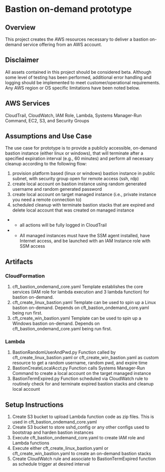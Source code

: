 # Bastion on-demand prototype
## Overview
This project creates the AWS resources necessary to deliver a bastion
on-demand service offering from an AWS account.

## Disclaimer
All assets contained in this project should be considered beta.
Although some level of testing has been performed, additional error handling and logging should be implemented to meet customer/operational requirements.
Any AWS region or OS specific limitations have been noted below.

## AWS Services
CloudTrail, CloudWatch, IAM Role, Lambda, Systems Manager-Run Command, EC2, S3, and Security Groups

## Assumptions and Use Case
The use case for prototype is to provide a publicly accessible, on-demand bastion instance (either linux or windows), that will terminate
after a specified expiration interval (e.g., 60 minutes) and perform all necessary cleanup according to the following flow:
1. provision platform based (linux or windows) bastion instance in public subnet, with security group open for remote access (ssh, rdp)
2. create local account on bastion instance using random generated username and random generated password
3. create local account on target managed instance (i.e., private instance you need a remote connection to)
4. scheduled cleanup with terminate bastion stacks that are expired and delete local account that was created on managed instance
* - all actions will be fully logged in CloudTrail
* - All managed instances must have the SSM agent installed, have Internet access, and be launched with an IAM Instance role with SSM access

## Artifacts
### CloudFormation
1. cft_bastion_ondemand_core.yaml
Template establishes the core services (IAM role for lambda execution and 3 lambda function) for bastion on-demand.
2. cft_create_linux_bastion.yaml
Template can be used to spin up a Linux bastion on-demand. Depends on cft_bastion_ondemand_core.yaml being run first.
3. cft_create_win_bastion.yaml
Template can be used to spin up a Windows bastion on-demand. Depends on cft_bastion_ondemand_core.yaml being run first.

### Lambda
1. BastionRandomUserAndPwd.py
Function called by cft_create_linux_bastion.yaml or cft_create_win_bastion.yaml as custom resource to get a random username, random pwd, and expire time
2. BastionCreateLocalAcct.py
Function calls Systems Manager-Run Command to create a local account on the target managed instance
3. BastionTermExpired.py
Function scheduled via CloudWatch rule to routinely check for and terminate expired bastion stacks and cleanup local account

## Setup Instructions
1. Create S3 bucket to upload Lambda function code as zip files. This is used in cft_bastion_ondemand_core.yaml
2. Create S3 bucket to store sshd_config or any other configs used to bootstrap and harden bastion instances
3. Execute cft_bastion_ondemand_core.yaml to create IAM role and Lambda functions
4. Execute either cft_create_linux_bastion.yaml or cft_create_win_bastion.yaml to create an on-demand bastion stacks
5. Create CloudWatch rule and associate to BastionTermExpired function as schedule trigger at desired interval
